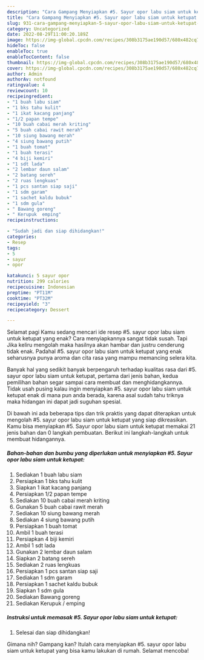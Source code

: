 ```yaml
---
description: "Cara Gampang Menyiapkan #5. Sayur opor labu siam untuk ketupat yang Enak Banget, Buat Buka Puasa}"
title: "Cara Gampang Menyiapkan #5. Sayur opor labu siam untuk ketupat yang Enak Banget, Buat Buka Puasa}"
slug: 931-cara-gampang-menyiapkan-5-sayur-opor-labu-siam-untuk-ketupat-yang-enak-banget-buat-buka-puasa
category: Uncategorized
date: 2022-08-29T11:00:20.189Z
image: https://img-global.cpcdn.com/recipes/308b3175ae190d57/680x482cq70/5-sayur-opor-labu-siam-untuk-ketupat-foto-resep-utama.jpg
hideToc: false
enableToc: true
enableTocContent: false
thumbnail: https://img-global.cpcdn.com/recipes/308b3175ae190d57/680x482cq70/5-sayur-opor-labu-siam-untuk-ketupat-foto-resep-utama.jpg
cover: https://img-global.cpcdn.com/recipes/308b3175ae190d57/680x482cq70/5-sayur-opor-labu-siam-untuk-ketupat-foto-resep-utama.jpg
author: Admin
authorAv: notfound
ratingvalue: 4
reviewcount: 10
recipeingredient:
- "1 buah labu siam"
- "1 bks tahu kulit"
- "1 ikat kacang panjang"
- "1/2 papan tempe"
- "10 buah cabai merah kriting"
- "5 buah cabai rawit merah"
- "10 siung bawang merah"
- "4 siung bawang putih"
- "1 buah tomat"
- "1 buah terasi"
- "4 biji kemiri"
- "1 sdt lada"
- "2 lembar daun salam"
- "2 batang sereh"
- "2 ruas lengkuas"
- "1 pcs santan siap saji"
- "1 sdm garam"
- "1 sachet kaldu bubuk"
- "1 sdm gula"
- " Bawang goreng"
- " Kerupuk  emping"
recipeinstructions:

- "Sudah jadi dan siap dihidangkan!"
categories:
- Resep
tags:
- 5
- sayur
- opor

katakunci: 5 sayur opor 
nutrition: 299 calories
recipecuisine: Indonesian
preptime: "PT11M"
cooktime: "PT32M"
recipeyield: "3"
recipecategory: Dessert

---
```



Selamat pagi Kamu sedang mencari ide resep #5. sayur opor labu siam untuk ketupat yang enak? Cara menyiapkannya sangat tidak susah. Tapi Jika keliru mengolah maka hasilnya akan hambar dan justru cenderung tidak enak. Padahal #5. sayur opor labu siam untuk ketupat yang enak seharusnya punya aroma dan cita rasa yang mampu memancing selera kita.




Banyak hal yang sedikit banyak berpengaruh terhadap kualitas rasa dari #5. sayur opor labu siam untuk ketupat, pertama dari jenis bahan, kedua pemilihan bahan segar sampai cara membuat dan menghidangkannya. Tidak usah pusing kalau ingin menyiapkan #5. sayur opor labu siam untuk ketupat enak di mana pun anda berada, karena asal sudah tahu triknya maka hidangan ini dapat jadi suguhan spesial.


Di bawah ini ada beberapa tips dan trik praktis yang dapat diterapkan untuk mengolah #5. sayur opor labu siam untuk ketupat yang siap dikreasikan. Kamu bisa menyiapkan #5. Sayur opor labu siam untuk ketupat memakai 21 jenis bahan dan 0 langkah pembuatan. Berikut ini langkah-langkah untuk membuat hidangannya.

<!--inarticleads1-->

##### Bahan-bahan dan bumbu yang diperlukan untuk menyiapkan #5. Sayur opor labu siam untuk ketupat:

1. Sediakan 1 buah labu siam
1. Persiapkan 1 bks tahu kulit
1. Siapkan 1 ikat kacang panjang
1. Persiapkan 1/2 papan tempe
1. Sediakan 10 buah cabai merah kriting
1. Gunakan 5 buah cabai rawit merah
1. Sediakan 10 siung bawang merah
1. Sediakan 4 siung bawang putih
1. Persiapkan 1 buah tomat
1. Ambil 1 buah terasi
1. Persiapkan 4 biji kemiri
1. Ambil 1 sdt lada
1. Gunakan 2 lembar daun salam
1. Siapkan 2 batang sereh
1. Sediakan 2 ruas lengkuas
1. Persiapkan 1 pcs santan siap saji
1. Sediakan 1 sdm garam
1. Persiapkan 1 sachet kaldu bubuk
1. Siapkan 1 sdm gula
1. Sediakan  Bawang goreng
1. Sediakan  Kerupuk / emping




<!--inarticleads2-->

##### Instruksi untuk memasak #5. Sayur opor labu siam untuk ketupat:


1. Selesai dan siap dihidangkan!



Gimana nih? Gampang kan? Itulah cara menyiapkan #5. sayur opor labu siam untuk ketupat yang bisa kamu lakukan di rumah. Selamat mencoba!

